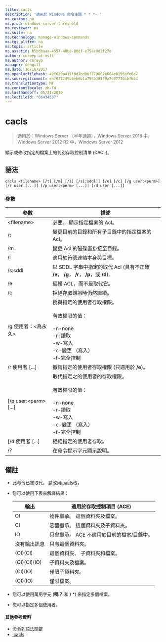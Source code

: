 ```yaml
---
title: cacls
description: '適用於 Windows 命令主題 * * *- '
ms.custom: na
ms.prod: windows-server-threshold
ms.reviewer: na
ms.suite: na
ms.technology: manage-windows-commands
ms.tgt_pltfrm: na
ms.topic: article
ms.assetid: b5bdbaaa-4557-48b8-80df-e75ee0d2f27d
author: coreyp-at-msft
ms.author: coreyp
manager: dongill
ms.date: 10/16/2017
ms.openlocfilehash: 42f620a417f9d7bd06f779802e684e0196efc6a7
ms.sourcegitcommit: eaf071249b6eb6b1a758b38579a2d87710abfb54
ms.translationtype: MT
ms.contentlocale: zh-TW
ms.lasthandoff: 05/31/2019
ms.locfileid: "66434597"
---
```

# <a name="cacls"></a>cacls

>適用於：Windows Server （半年通道），Windows Server 2016 中，Windows Server 2012 R2 中，Windows Server 2012

顯示或修改指定的檔案上的判別存取控制清單 (DACL)。  
## <a name="syntax"></a>語法  
```  
cacls <filename> [/t] [/m] [/l] [/s[:sddl]] [/e] [/c] [/g user:<perm>] [/r user [...]] [/p user:<perm> [...]] [/d user [...]]  
```  
### <a name="parameters"></a>參數  

|        參數        |                                                                                            描述                                                                                             |
|-------------------------|----------------------------------------------------------------------------------------------------------------------------------------------------------------------------------------------------|
|      \<filename\>       |                                                                            必要。 顯示指定檔案的 Acl。                                                                             |
|           /t            |                                                          變更目前的目錄和所有子目錄中的指定檔案的 Acl。                                                          |
|           /m            |                                                                          變更 Acl 的磁碟區掛接至目錄。                                                                           |
|           /l            |                                                                        適用於符號連結本身與目標。                                                                         |
|         /s:sddl         |                                       以 SDDL 字串中指定的取代 Acl (具有不正確 **/e**， **/g**， **/r**， **/p**，或 **/d**).                                        |
|           /e            |                                                                                 編輯 ACL，而不是取代它。                                                                                  |
|           /c            |                                                                                 拒絕存取錯誤時仍然繼續。                                                                                  |
|    /g 使用者：\<為永久\>     |   授與指定的使用者存取權限。<br /><br />有效權限的值：<br /><br />-n-none<br />-r-讀取<br />-w-寫入<br />-c-變更 （寫入）<br />-f-完全控制   |
|      /r 使用者 [...]      |                                                                  撤銷指定的使用者存取權限 (只適用於 **/e**)。                                                                   |
| [/p user:\<perm\> [...] | 取代指定之的使用者的存取權限。<br /><br />有效權限的值：<br /><br />-n-none<br />-r-讀取<br />-w-寫入<br />-c-變更 （寫入）<br />-f-完全控制 |
|     [/d 使用者 [...]      |                                                                                    拒絕指定的使用者存取。                                                                                     |
|           /?            |                                                                                在命令提示字元顯示說明。                                                                                |

## <a name="remarks"></a>備註  
- 此命令已被取代。 請改用[icacls](icacls.md)改。  
- 您可以使用下表來解譯結果：  


  |      輸出       |                適用於存取控制項目 (ACE)                |
  |-------------------|---------------------------------------------------------------------|
  |        OI         |               物件繼承。 這個資料夾及檔案。                |
  |        CI         |           容器繼承。 這個資料夾及子資料夾。            |
  |        IO         | 只會繼承。 ACE 不適用於目前的檔案/目錄中。 |
  | 沒有輸出訊息 |                          只有這個資料夾。                          |
  |     (OI)(CI)      |                 這個資料夾、 子資料夾和檔案。                 |
  |   (OI)(CI)(IO)    |                     子資料夾及檔案。                      |
  |     (CI)(IO)      |                          僅限子資料夾。                           |
  |     (OI)(IO)      |                             僅限檔案。                             |


- 您可以使用萬用字元 (**嗎？** 和 **\\** *) 來指定多個檔案。  
- 您可以指定多個使用者。  

#### <a name="additional-references"></a>其他參考資料  
-   [命令列語法關鍵](command-line-syntax-key.md)   
-   [icacls](icacls.md)  
